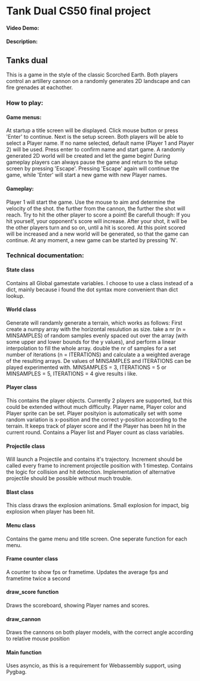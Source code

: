 # Tank Dual CS50 final project
#### Video Demo:  <URL HERE>
#### Description:

## Tanks dual

This is a game in the style of the classic Scorched Earth. Both players control an artillery cannon on a randomly generates 2D landscape and can fire grenades at eachother.

### How to play:

#### Game menus:
At startup a title screen will be displayed. Click mouse button or press 'Enter' to continue.
Next is the setup screen. Both players will be able to select a Player name. If no name selected, default name (Player 1 and Player 2) will be used. Press enter to confirm name and start game. A randomly generated 2D world will be created and let the game begin!
During gameplay players can always pause the game and return to the setup screen by pressing 'Escape'. Pressing 'Escape' again will continue the game, while 'Enter' will start a new game with new Player names.

#### Gameplay:
Player 1 will start the game. Use the mouse to aim and determine the velocity of the shot. the further from the cannon, the further the shot will reach. Try to hit the other player to score a point! Be carefull though: If you hit yourself, your opponent's score will increase.
After your shot, it will be the other players turn and so on, until a hit is scored. At this point scored will be increased and a new world will be generated, so that the game can continue.
At any moment, a new game can be started by pressing 'N'.


### Technical documentation:


#### State class
Contains all Global gamestate variables. I choose to use a class instead of a dict, mainly because i found the dot syntax more convenient than dict lookup.

#### World class
Generate will randamly generate a terrain, which works as follows:
First create a numpy array with the horizontal resulution as size.
take a nr (n = MINSAMPLES) of random samples evenly spaced out over the array (with some upper and lower bounds for the y values), and perform a linear interpolation to fill the whole array.
double the nr of samples for a set number of iterations (n = ITERATIONS) and calculate a a weighted average of the resulting arrays.
De values of MINSAMPLES and ITERATIONS can be played experimented with.
MINSAMPLES = 3, ITERATIONS = 5 or MINSAMPLES = 5, ITERATIONS = 4 give results i like.

#### Player class
This contains the player objects. Currently 2 players are supported, but this could be extended without much difficulty.
Player name, Player color and Player sprite can be set.
Player posityion is automatically set with some random variation is x-position and the correct y-position according to the terrain.
It keeps track of player score and if the Player has been hit in the current round.
Contains a Player list and Player count as class variables.

#### Projectile class
Will launch a Projectile and contains it's trajectory.
Increment should be called every frame to increment projectile position with 1 timestep.
Contains the logic for collision and hit detection. Implementation of alternative projectile should be possible without much trouble.

#### Blast class
This class draws the explosion animations. Small explosion for impact, big explosion when player has been hit.

#### Menu class
Contains the game menu and title screen. One seperate function for each menu.

#### Frame counter class
A counter to show fps or frametime. Updates the average fps and frametime twice a second

#### draw_score function
Draws the scoreboard, showing Player names and scores.

#### draw_cannon
Draws the cannons on both player models, with the correct angle according to relative mouse position



#### Main function
Uses asyncio, as this is a requirement for Webassembly support, using Pygbag.




